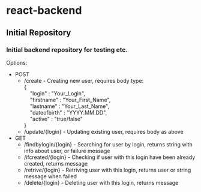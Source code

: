 # react-backend
## Initial Repository

### Initial backend repository for testing etc.

Options:
* POST
    * /create - Creating new user, requires body type:  
        {  
            &nbsp;&nbsp;&nbsp;&nbsp;"login" : "Your_Login",  
            &nbsp;&nbsp;&nbsp;&nbsp;"firstname" : "Your_First_Name",  
            &nbsp;&nbsp;&nbsp;&nbsp;"lastname" : "Your_Last_Name",  
            &nbsp;&nbsp;&nbsp;&nbsp;"dateofbirth" : "YYYY.MM.DD",  
            &nbsp;&nbsp;&nbsp;&nbsp;"active" : "true/false"  
         }
     * /update/{login} - Updating existing user, requires body as above
* GET
    * /findbylogin/{login} - Searching for user by login, returns string with info about user, or failure message
    * /ifcreated/{login} - Checking if user with this login have been already created, returns message
    * /retrive/{login} - Retriving user with this login, returns user or string message when failed
    * /delete/{login} - Deleting user with this login, returns message